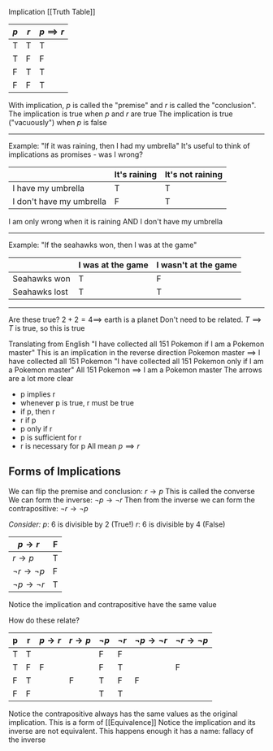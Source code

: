 Implication [[Truth Table]]

| $p$ | $r$ | $p\implies r$ |
| --- | --- | ------------- |
| T   | T   | T             |
| T   | F   | F             |
| F   | T   | T             |
| F   | F   | T             |

With implication, $p$ is called the "premise" and $r$ is called the "conclusion".
The implication is true when $p$ and $r$ are true
The implication is true ("vacuously") when $p$ is false

---

Example:
	"If it was raining, then I had my umbrella"
	It's useful to think of implications as promises - was I wrong?

|                          | It's raining | It's not raining |
| ------------------------ | ------------ | ---------------- |
| I have my umbrella       | T            | T                |
| I don't have my umbrella | F            | T                |
I am only wrong when it is raining AND I don't have my umbrella

---

Example:
"If the seahawks won, then I was at the game"

|               | I was at the game | I wasn't at the game |
| ------------- | ----------------- | -------------------- |
| Seahawks won  | T                 | F                    |
| Seahawks lost | T                 | T                    |

---

Are these true?
$2+2=4\implies$ earth is a planet
	Don't need to be related. $T\implies T$ is true, so this is true

Translating from English
"I have collected all 151 Pokemon if I am a Pokemon master"
	This is an implication in the reverse direction
	Pokemon master $\implies$ I have collected all 151 Pokemon
"I have collected all 151 Pokemon only if I am a Pokemon master"
	All 151 Pokemon $\implies$ I am a Pokemon master
The arrows are a lot more clear

- p implies r
- whenever p is true, r must be true
- if p, then r
- r if p
- p only if r
- p is sufficient for r
- r is necessary for p
All mean $p\implies r$

## Forms of Implications
We can flip the premise and conclusion: $r\rightarrow p$
	This is called the converse
We can form the inverse: $\neg p\rightarrow\neg r$
Then from the inverse we can form the contrapositive: $\neg r\rightarrow\neg p$

*Consider:*
$p:$ 6 is divisible by 2 (True!)
$r:$ 6 is divisible by 4 (False)

| $p\rightarrow r$          | F   |
| ------------------------- | --- |
| $r\rightarrow p$          | T   |
| $\neg r\rightarrow\neg p$ | F   |
| $\neg p\rightarrow\neg r$ | T   |
Notice the implication and contrapositive have the same value

How do these relate?

| p   | r   | $p\rightarrow r$ | $r\rightarrow p$ | $\neg p$ | $\neg r$ | $\neg p\rightarrow\neg r$ | $\neg r\rightarrow\neg p$ |
| --- | --- | ---------------- | ---------------- | -------- | -------- | ------------------------- | ------------------------- |
| T   | T   |                  |                  | F        | F        |                           |                           |
| T   | F   | F                |                  | F        | T        |                           | F                         |
| F   | T   |                  | F                | T        | F        | F                         |                           |
| F   | F   |                  |                  | T        | T        |                           |                           |
Notice the contrapositive always has the same values as the original implication. This is a form of [[Equivalence]]
Notice the implication and its inverse are not equivalent.
	This happens enough it has a name: fallacy of the inverse
